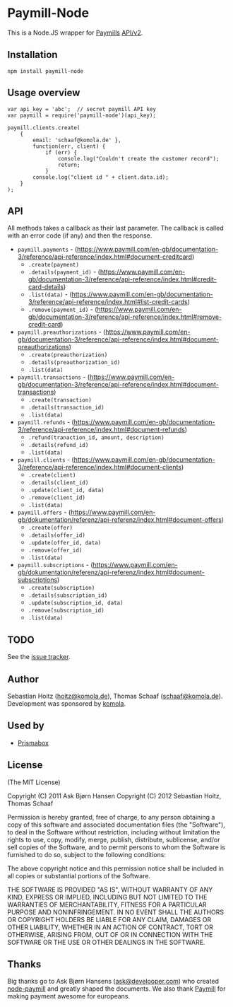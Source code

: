 # Paymill-Node

This is a Node.JS wrapper for [Paymills](http://paymill.com/) [API/v2](https://www.paymill.com/en-gb/documentation-3/reference/api-reference/index.html).

## Installation

`npm install paymill-node`

## Usage overview

    var api_key = 'abc';  // secret paymill API key
    var paymill = require('paymill-node')(api_key);

    paymill.clients.create(
        { 
            email: 'schaaf@komola.de' },
            function(err, client) {
                if (err) {
                    console.log("Couldn't create the customer record");
                    return;
                }
            console.log("client id " + client.data.id);
        }
    );

## API

All methods takes a callback as their last parameter. The callback is
called with an error code (if any) and then the response.

* `paymill.payments` - (https://www.paymill.com/en-gb/documentation-3/reference/api-reference/index.html#document-creditcard)
    * `.create(payment)`
    * `.details(payment_id)` - (https://www.paymill.com/en-gb/documentation-3/reference/api-reference/index.html#credit-card-details)
    * `.list(data)` - (https://www.paymill.com/en-gb/documentation-3/reference/api-reference/index.html#list-credit-cards)
    * `.remove(payment_id)` - (https://www.paymill.com/en-gb/documentation-3/reference/api-reference/index.html#remove-credit-card)
* `paymill.preauthorizations` - (https://www.paymill.com/en-gb/documentation-3/reference/api-reference/index.html#document-preauthorizations)
    * `.create(preauthorization)`
    * `.details(preauthorization_id)`
    * `.list(data)`
* `paymill.transactions` - (https://www.paymill.com/en-gb/documentation-3/reference/api-reference/index.html#document-transactions)
    * `.create(transaction)`
    * `.details(transaction_id)`
    * `.list(data)`
* `paymill.refunds` - (https://www.paymill.com/en-gb/documentation-3/reference/api-reference/index.html#document-refunds)
    * `.refund(tranaction_id, amount, description)`
    * `.details(refund_id)`
    * `.list(data)`
* `paymill.clients` - (https://www.paymill.com/en-gb/documentation-3/reference/api-reference/index.html#document-clients)
    * `.create(client)`
    * `.details(client_id)`
    * `.update(client_id, data)`
    * `.remove(client_id)`
    * `.list(data)`
* `paymill.offers` - (https://www.paymill.com/en-gb/dokumentation/referenz/api-referenz/index.html#document-offers)
    * `.create(offer)`
    * `.details(offer_id)`
    * `.update(offer_id, data)`
    * `.remove(offer_id)`
    * `.list(data)`
* `paymill.subscriptions` - (https://www.paymill.com/en-gb/dokumentation/referenz/api-referenz/index.html#document-subscriptions)
    * `.create(subscription)`
    * `.details(subscription_id)`
    * `.update(subscription_id, data)`
    * `.remove(subscription_id)`
    * `.list(data)`


## TODO

See the [issue tracker](http://github.com/komola/paymill-node).

## Author

Sebastian Hoitz (hoitz@komola.de), Thomas Schaaf (schaaf@komola.de). 
Development was sponsored by [komola](http://www.komola.de/).

## Used by

- [Prismabox](http://prismabox.de/)

## License

(The MIT License)

Copyright (C) 2011 Ask Bjørn Hansen
Copyright (C) 2012 Sebastian Hoitz, Thomas Schaaf

Permission is hereby granted, free of charge, to any person obtaining a copy
of this software and associated documentation files (the "Software"), to deal
in the Software without restriction, including without limitation the rights
to use, copy, modify, merge, publish, distribute, sublicense, and/or sell
copies of the Software, and to permit persons to whom the Software is
furnished to do so, subject to the following conditions:

The above copyright notice and this permission notice shall be included in
all copies or substantial portions of the Software.

THE SOFTWARE IS PROVIDED "AS IS", WITHOUT WARRANTY OF ANY KIND, EXPRESS OR
IMPLIED, INCLUDING BUT NOT LIMITED TO THE WARRANTIES OF MERCHANTABILITY,
FITNESS FOR A PARTICULAR PURPOSE AND NONINFRINGEMENT. IN NO EVENT SHALL THE
AUTHORS OR COPYRIGHT HOLDERS BE LIABLE FOR ANY CLAIM, DAMAGES OR OTHER
LIABILITY, WHETHER IN AN ACTION OF CONTRACT, TORT OR OTHERWISE, ARISING FROM,
OUT OF OR IN CONNECTION WITH THE SOFTWARE OR THE USE OR OTHER DEALINGS IN
THE SOFTWARE.

## Thanks
Big thanks go to Ask Bjørn Hansens (ask@develooper.com) who created [node-paymill](https://github.com/abh/node-paymill) and greatly shaped the documents.
We also thank [Paymill](http://paymill.com) for making payment awesome for europeans.
